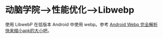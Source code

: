 # 动脑学院-->性能优化-->Libwebp

使用 LibwebP 在低版本 Android 中使用 webp。参考 [Android Webp 完全解析 快来缩小apk的大小吧](https://blog.csdn.net/lmj623565791/article/details/53240600)。
